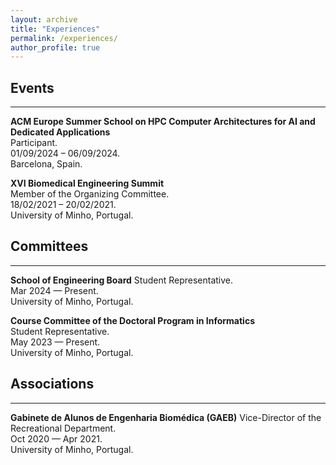 ```yaml
---
layout: archive
title: "Experiences"
permalink: /experiences/
author_profile: true
---
```


## Events
<hr/>

**ACM Europe Summer School on HPC Computer Architectures for AI and Dedicated Applications**  
Participant.  
01/09/2024 – 06/09/2024.  
Barcelona, Spain.  

**XVI Biomedical Engineering Summit**  
Member of the Organizing Committee.  
18/02/2021 – 20/02/2021.  
University of Minho, Portugal.  


## Committees
<hr/>

**School of Engineering Board** 
Student Representative.  
Mar 2024 — Present.  
University of Minho, Portugal. 

**Course Committee of the Doctoral Program in Informatics**  
Student Representative.  
May 2023 — Present.  
University of Minho, Portugal. 


## Associations
<hr/>

**Gabinete de Alunos de Engenharia Biomédica (GAEB)**
Vice-Director of the Recreational Department.    
Oct 2020 — Apr 2021.  
University of Minho, Portugal. 


